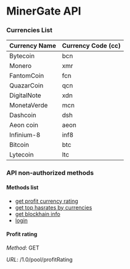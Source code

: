# MinerGate API



### Currencies List
| Currency Name | Currency Code (cc) |
| --- | --- |
| Bytecoin | bcn |
| Monero | xmr |
| FantomCoin | fcn |
| QuazarCoin | qcn |
| DigitalNote | xdn |
| MonetaVerde | mcn |
| Dashcoin | dsh |
| Aeon coin | aeon |
| Infinium-8 | inf8 |
| Bitcoin | btc |
| Lytecoin | ltc |


### API non-authorized methods

#### Methods list
- [get profit currency rating](#profit-rating)
- [get top hasrates by currencies](#hashrate)
- [get blockhain info](#blockchain)
- [login](#login)

#### Profit rating

_Method_: GET

_URL_: /1.0/pool/profitRating
